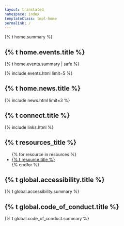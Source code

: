 ```yaml
---
layout: translated
namespace: index
templateClass: tmpl-home
permalink: /
---
```


<section>
  {% t home.summary %}
</section>

<section class="titled-block" aria-labelledby="hl-events">
  <h2 id="hl-events">{% t home.events.title %}</h2>

  {% t home.events.summary | safe %}

  {% include events.html limit=5 %}
</section>

<section class="titled-block" aria-labelledby="hl-news">
  <h2 id="hl-news">{% t home.news.title %}</h2>
  {% include news.html limit=3 %}
</section>


<section class="titled-block" aria-labelledby="hl-links">
  <h2 id="hl-links">{% t connect.title %}</h2>
  {% include links.html %}
</section>

<section class="titled-block" aria-labelledby="hl-links">
  <h2 id="hl-links">{% t resources_title %}</h2>
  <ul>
  {% for resource in resources %}
  <li><a href="{% t resource.url %}">{% t resource.title %}</a></li>
  {% endfor %}
  </ul>
</section>


<section class="titled-block" aria-labelledby="hl-a11y">
  <h2 id="hl-a11y">{% t global.accessibility.title %}</h2>
  {% t global.accessibility.summary %}
</section>

<section class="titled-block" aria-labelledby="hl-coc">
  <h2 id="hl-coc">{% t global.code_of_conduct.title %}</h2>
  {% t global.code_of_conduct.summary %}

</section>
